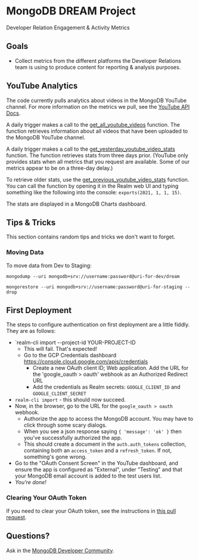# MongoDB DREAM Project

Developer Relation Engagement &amp; Activity Metrics

## Goals

- Collect metrics from the different platforms the Developer Relations team is using to produce content for reporting &amp; analysis purposes.

## YouTube Analytics

The code currently pulls analytics about videos in the MongoDB YouTube channel.  For more information on the metrics we pull, see the [YouTube API Docs](https://developers.google.com/youtube/analytics/metrics#views).

A daily trigger makes a call to the [get_all_youtube_videos](realm/functions/get_all_youtube_videos/source.js) function.  The function retrieves information about all videos that have been uploaded to the MongoDB YouTube channel.

A daily trigger makes a call to the [get_yesterday_youtube_video_stats](realm/functions/get_yesterday_youtube_video_stats/source.js) function.  The function retrieves stats from three days prior. (YouTube only provides stats when all metrics that you request are available. Some of our metrics appear to be on a three-day delay.)  

To retrieve older stats, use the [get_previous_youtube_video_stats](realm/functions/get_previous_youtube_video_stats/source.js) function.  You can call the function by opening it in the Realm web UI and typing something like the following into the console: `exports(2021, 1, 1, 15)`.

The stats are displayed in a MongoDB Charts dashboard.

## Tips & Tricks

This section contains random tips and tricks we don't want to forget.

### Moving Data

To move data from Dev to Staging:

`mongodump --uri mongodb+srv://username:password@uri-for-dev/dream`

`mongorestore --uri mongodb+srv://username:password@uri-for-staging --drop`

## First Deployment

The steps to configure authentication on first deployment are a little fiddly.
They are as follows:

* `realm-cli import --project-id YOUR-PROJECT-ID
    * This will fail. That's expected!
    * Go to the GCP Credentials dashboard https://console.cloud.google.com/apis/credentials
        * Create a new OAuth client ID; Web application. Add the URL for the 'google_oauth > oauth' webhook as an Authorized Redirect URL
        * Add the credentials as Realm secrets: `GOOGLE_CLIENT_ID` and `GOOGLE_CLIENT_SECRET`
* `realm-cli import` - this should now succeed.
* Now, in the browser, go to the URL for the `google_oauth > oauth` webhook.
    * Authorize the app to access the MongoDB account. You may have to click through some scary dialogs.
    * When you see a json response saying `{ 'message': 'ok' }` then you've successfully authorized the app.
    * This should create a document in the `auth.auth_tokens` collection, containing both an `access_token` and a `refresh_token`.
      If not, something's gone wrong.
* Go to the "OAuth Consent Screen" in the YouTube dashboard, and ensure the app is configured as "External",
  under "Testing" and that your MongoDB email account is added to the test users list.      
* *You're done!*

### Clearing Your OAuth Token

If you need to clear your OAuth token, see the instructions in [this pull request](https://github.com/mongodb-developer/dream/pull/2).

## Questions?

Ask in the [MongoDB Developer Community](https://community.mongodb.com).
